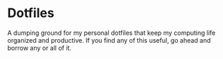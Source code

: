 # Dotfiles

A dumping ground for my personal dotfiles that keep my computing life
organized and productive. If you find any of this useful, go ahead and
borrow any or all of it.

